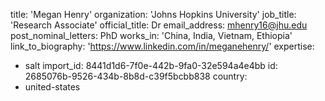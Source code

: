 title: 'Megan Henry'
organization: 'Johns Hopkins University'
job_title: 'Research Associate'
official_title: Dr
email_address: mhenry16@jhu.edu
post_nominal_letters: PhD
works_in: 'China, India, Vietnam, Ethiopia'
link_to_biography: 'https://www.linkedin.com/in/meganehenry/'
expertise:
  - salt
import_id: 8441d1d6-7f0e-442b-9fa0-32e594a4e4bb
id: 2685076b-9526-434b-8b8d-c39f5bcbb838
country:
  - united-states
